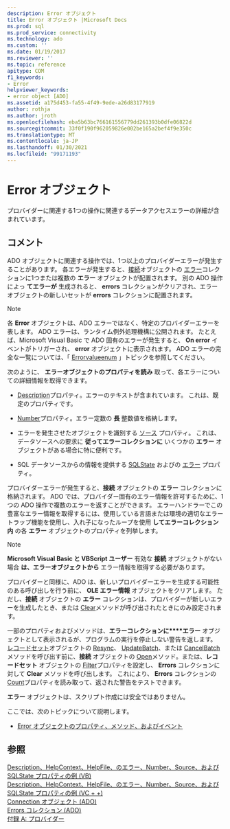 ```yaml
---
description: Error オブジェクト
title: Error オブジェクト |Microsoft Docs
ms.prod: sql
ms.prod_service: connectivity
ms.technology: ado
ms.custom: ''
ms.date: 01/19/2017
ms.reviewer: ''
ms.topic: reference
apitype: COM
f1_keywords:
- Error
helpviewer_keywords:
- error object [ADO]
ms.assetid: a175d453-fa55-4f49-9ede-a26d83177919
author: rothja
ms.author: jroth
ms.openlocfilehash: eba5b63bc766161556779dd261393b0dfe06822d
ms.sourcegitcommit: 33f0f190f962059826e002be165a2bef4f9e350c
ms.translationtype: MT
ms.contentlocale: ja-JP
ms.lasthandoff: 01/30/2021
ms.locfileid: "99171193"
---
```

# <a name="error-object"></a>Error オブジェクト
プロバイダーに関連する1つの操作に関連するデータアクセスエラーの詳細が含まれています。  
  
## <a name="remarks"></a>コメント  
 ADO オブジェクトに関連する操作では、1つ以上のプロバイダーエラーが発生することがあります。 各エラーが発生すると、[接続](../../../ado/reference/ado-api/connection-object-ado.md)オブジェクトの [エラー](../../../ado/reference/ado-api/errors-collection-ado.md)コレクションに1つまたは複数の **エラー** オブジェクトが配置されます。 別の ADO 操作によっ **てエラーが** 生成されると、 **errors** コレクションがクリアされ、エラーオブジェクトの新しいセットが **errors** コレクションに配置されます。  
  
> [!NOTE]
>  各 **Error** オブジェクトは、ADO エラーではなく、特定のプロバイダーエラーを表します。 ADO エラーは、ランタイム例外処理機構に公開されます。 たとえば、Microsoft Visual Basic で ADO 固有のエラーが発生すると、 **On error** イベントがトリガーされ、 **error** オブジェクトに表示されます。 ADO エラーの完全な一覧については、「 [Errorvalueenum](../../../ado/reference/ado-api/errorvalueenum.md) 」トピックを参照してください。  
  
 次のように、 **エラーオブジェクトのプロパティを読み** 取って、各エラーについての詳細情報を取得できます。  
  
-   [Description](../../../ado/reference/ado-api/description-property.md)プロパティ。エラーのテキストが含まれています。 これは、既定のプロパティです。  
  
-   [Number](../../../ado/reference/ado-api/number-property-ado.md)プロパティ。エラー定数の **長** 整数値を格納します。  
  
-   エラーを発生させたオブジェクトを識別する [ソース](../../../ado/reference/ado-api/source-property-ado-error.md) プロパティ。 これは、データソースへの要求に **従ってエラーコレクションに** いくつかの **エラー** オブジェクトがある場合に特に便利です。  
  
-   SQL データソースからの情報を提供する [SQLState](../../../ado/reference/ado-api/sqlstate-property.md) およびの [エラー](../../../ado/reference/ado-api/nativeerror-property-ado.md) プロパティ。  
  
 プロバイダーエラーが発生すると、**接続** オブジェクトの **エラー** コレクションに格納されます。 ADO では、プロバイダー固有のエラー情報を許可するために、1つの ADO 操作で複数のエラーを返すことができます。 エラーハンドラーでこの豊富なエラー情報を取得するには、使用している言語または環境の適切なエラートラップ機能を使用し、入れ子になったループを使用 **してエラーコレクション内** の各 **エラー** オブジェクトのプロパティを列挙します。  
  
> [!NOTE]
>  **Microsoft Visual Basic と VBScript ユーザー** 有効な **接続** オブジェクトがない場合 **は、エラーオブジェクトから** エラー情報を取得する必要があります。  
  
 プロバイダーと同様に、ADO は、新しいプロバイダーエラーを生成する可能性のある呼び出しを行う前に、 **OLE エラー情報** オブジェクトをクリアします。 ただし、**接続** オブジェクトの **エラー** コレクションは、プロバイダーが新しいエラーを生成したとき、または [Clear](../../../ado/reference/ado-api/clear-method-ado.md)メソッドが呼び出されたときにのみ設定されます。  
  
 一部のプロパティおよびメソッドは、**エラーコレクションに****エラー** オブジェクトとして表示されるが、プログラムの実行を停止しない警告を返します。 [レコードセット](../../../ado/reference/ado-api/recordset-object-ado.md)オブジェクトの [Resync](../../../ado/reference/ado-api/resync-method.md)、 [UpdateBatch](../../../ado/reference/ado-api/updatebatch-method.md)、または [CancelBatch](../../../ado/reference/ado-api/cancelbatch-method-ado.md)メソッドを呼び出す前に、**接続** オブジェクトの [Open](../../../ado/reference/ado-api/open-method-ado-connection.md)メソッド。または、**レコードセット** オブジェクトの [Filter](../../../ado/reference/ado-api/filter-property.md)プロパティを設定し、 **Errors** コレクションに対して **Clear** メソッドを呼び出します。 これにより、 **Errors** コレクションの [Count](../../../ado/reference/ado-api/count-property-ado.md)プロパティを読み取って、返された警告をテストできます。  
  
 **エラー** オブジェクトは、スクリプト作成には安全ではありません。  
  
 ここでは、次のトピックについて説明します。  
  
-   [Error オブジェクトのプロパティ、メソッド、およびイベント](../../../ado/reference/ado-api/error-object-properties-methods-and-events.md)  
  
## <a name="see-also"></a>参照  
 [Description、HelpContext、HelpFile、のエラー、Number、Source、および SQLState プロパティの例 (VB)](../../../ado/reference/ado-api/description-helpcontext-helpfile-nativeerror-number-source-example-vb.md)   
 [Description、HelpContext、HelpFile、のエラー、Number、Source、および SQLState プロパティの例 (VC + +)](../../../ado/reference/ado-api/description-helpcontext-helpfile-nativeerror-number-source-example-vc.md)   
 [Connection オブジェクト (ADO)](../../../ado/reference/ado-api/connection-object-ado.md)   
 [Errors コレクション (ADO)](../../../ado/reference/ado-api/errors-collection-ado.md)   
 [付録 A: プロバイダー](../../../ado/guide/appendixes/appendix-a-providers.md)
